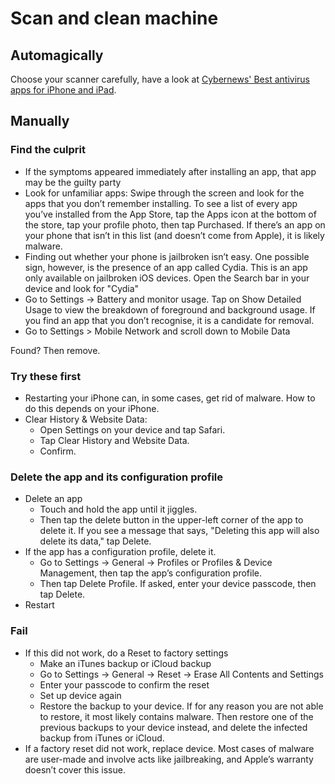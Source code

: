 # Scan and clean machine

## Automagically

Choose your scanner carefully, have a look at [Cybernews' Best antivirus apps for iPhone and iPad](https://cybernews.com/best-antivirus-software/antivirus-for-iphone/).

## Manually

### Find the culprit

* If the symptoms appeared immediately after installing an app, that app may be the guilty party
* Look for unfamiliar apps: Swipe through the screen and look for the apps that you don’t remember installing. To see a list of every app you’ve installed from the App Store, tap the Apps icon at the bottom of the store, tap your profile photo, then tap Purchased. If there’s an app on your phone that isn’t in this list (and doesn’t come from Apple), it is likely malware. 
* Finding out whether your phone is jailbroken isn’t easy. One possible sign, however, is the presence of an app called Cydia. This is an app only available on jailbroken iOS devices. Open the Search bar in your device and look for "Cydia"
* Go to Settings -> Battery and monitor usage. Tap on Show Detailed Usage to view the breakdown of foreground and background usage. If you find an app that you don’t recognise, it is a candidate for removal. 
* Go to Settings > Mobile Network and scroll down to Mobile Data

Found? Then remove.

### Try these first

* Restarting your iPhone can, in some cases, get rid of malware. How to do this depends on your iPhone. 
* Clear History & Website Data: 
  * Open Settings on your device and tap Safari. 
  * Tap Clear History and Website Data. 
  * Confirm.

### Delete the app and its configuration profile

* Delete an app
  * Touch and hold the app until it jiggles.
  * Then tap the delete button in the upper-left corner of the app to delete it. If you see a message that says, "Deleting this app will also delete its data," tap Delete.
* If the app has a configuration profile, delete it.
  * Go to Settings -> General -> Profiles or Profiles & Device Management, then tap the app’s configuration profile.
  * Then tap Delete Profile. If asked, enter your device passcode, then tap Delete.
* Restart

### Fail

* If this did not work, do a Reset to factory settings
  * Make an iTunes backup or iCloud backup
  * Go to Settings -> General -> Reset -> Erase All Contents and Settings
  * Enter your passcode to confirm the reset
  * Set up device again
  * Restore the backup to your device. If for any reason you are not able to restore, it most likely contains malware. Then restore one of the previous backups to your device instead, and delete the infected backup from iTunes or iCloud.
* If a factory reset did not work, replace device. Most cases of malware are user-made and involve acts like jailbreaking, and Apple’s warranty doesn’t cover this issue.

